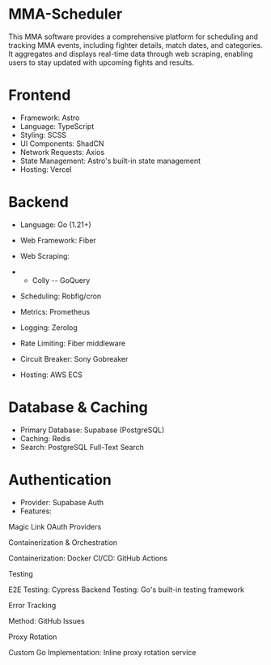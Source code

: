 # MMA-Scheduler
This MMA software provides a comprehensive platform for scheduling and tracking MMA events, including fighter details, match dates, and categories. It aggregates and displays real-time data through web scraping, enabling users to stay updated with upcoming fights and results.

# Frontend

- Framework: Astro
- Language: TypeScript
- Styling: SCSS
- UI Components: ShadCN
- Network Requests: Axios
- State Management: Astro's built-in state management
- Hosting: Vercel

# Backend

- Language: Go (1.21+)
- Web Framework: Fiber
- Web Scraping:
- - Colly
-- GoQuery


- Scheduling: Robfig/cron
- Metrics: Prometheus
- Logging: Zerolog
- Rate Limiting: Fiber middleware
- Circuit Breaker: Sony Gobreaker
- Hosting: AWS ECS

# Database & Caching

- Primary Database: Supabase (PostgreSQL)
- Caching: Redis
- Search: PostgreSQL Full-Text Search

# Authentication

- Provider: Supabase Auth
- Features:

Magic Link
OAuth Providers



Containerization & Orchestration

Containerization: Docker
CI/CD: GitHub Actions

Testing

E2E Testing: Cypress
Backend Testing: Go's built-in testing framework

Error Tracking

Method: GitHub Issues

Proxy Rotation

Custom Go Implementation: Inline proxy rotation service

